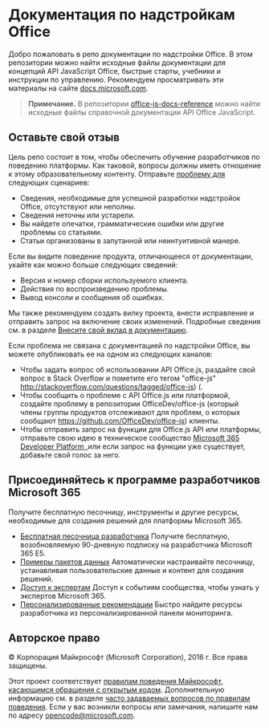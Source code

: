 # <a name="office-add-ins-documentation"></a>Документация по надстройкам Office

Добро пожаловать в репо документации по надстройки Office. В этом репозитории можно найти исходные файлы документации для концепций API JavaScript Office, быстрые старты, учебники и инструкции по управлению. Рекомендуем просматривать эти материалы на сайте [docs.microsoft.com](https://docs.microsoft.com/office/dev/add-ins).

> **Примечание.** В репозитории [office-js-docs-reference](https://github.com/OfficeDev/office-js-docs-reference) можно найти исходные файлы справочной документации API Office JavaScript.

## <a name="give-us-your-feedback"></a>Оставьте свой отзыв

Цель репо состоит в том, чтобы обеспечить обучение разработчиков по поведению платформы. Как таковой, вопросы должны иметь отношение к этому образовательному контенту. Отправьте [проблему для](https://github.com/OfficeDev/office-js-docs-pr/issues) следующих сценариев:

- Сведения, необходимые для успешной разработки надстройок Office, отсутствуют или неполны.
- Сведения неточны или устарели.
- Вы найдете опечатки, грамматические ошибки или другие проблемы со статьями.
- Статьи организованы в запутанной или неинтуитивной манере.

Если вы видите поведение продукта, отличающееся от документации, укайте как можно больше следующих сведений:

- Версия и номер сборки используемого клиента.
- Действия по воспроизведению проблемы.
- Вывод консоли и сообщения об ошибках.

Мы также рекомендуем создать вилку проекта, внести исправление и отправить запрос на включение своих изменений. Подробные сведения см. в разделе [Внесите свой вклад в документацию](Contributing.md).

Если проблема не связана с документацией по надстройки Office, вы можете опубликовать ее на одном из следующих каналов:

- Чтобы задать вопрос об использовании API Office.js, раздайте свой вопрос в Stack Overflow и пометите его тегом "office-js" http://stackoverflow.com/questions/tagged/office-js) (.
- Чтобы сообщить о проблеме с API Office.js или платформой, создайте проблему в репозитории OfficeDev/office-js (который члены группы продуктов отслеживают для проблем, о которых сообщают https://github.com/OfficeDev/office-js) клиенты.
- Чтобы отправить запрос на функции для Office.js API или платформы, отправьте свою идею в техническое сообщество [Microsoft 365 Developer Platform ,](https://techcommunity.microsoft.com/t5/microsoft-365-developer-platform/idb-p/Microsoft365DeveloperPlatform)или если запрос на функции уже существует, добавьте свой голос за него.

## <a name="join-the-microsoft-365-developer-program"></a>Присоединяйтесь к программе разработчиков Microsoft 365

Получите бесплатную песочницу, инструменты и другие ресурсы, необходимые для создания решений для платформы Microsoft 365.

- [Бесплатная песочница разработчика](https://developer.microsoft.com/microsoft-365/dev-program#Subscription) Получите бесплатную, возобновляемую 90-дневную подписку на разработчика Microsoft 365 E5.
- [Примеры пакетов данных](https://developer.microsoft.com/microsoft-365/dev-program#Sample) Автоматически настраивайте песочницу, устанавливая пользовательские данные и контент для создания решений.
- [Доступ к экспертам](https://developer.microsoft.com/microsoft-365/dev-program#Experts) Доступ к событиям сообщества, чтобы узнать у экспертов Microsoft 365.
- [Персонализированные рекомендации](https://developer.microsoft.com/microsoft-365/dev-program#Recommendations) Быстро найдите ресурсы разработчика из персонализированной панели мониторинга.


## <a name="copyright"></a>Авторское право

© Корпорация Майкрософт (Microsoft Corporation), 2016 г. Все права защищены.


Этот проект соответствует [правилам поведения Майкрософт, касающимся обращения с открытым кодом](https://opensource.microsoft.com/codeofconduct/). Дополнительную информацию см. в разделе [часто задаваемых вопросов по правилам поведения](https://opensource.microsoft.com/codeofconduct/faq/). Если у вас возникли вопросы или замечания, напишите нам по адресу [opencode@microsoft.com](mailto:opencode@microsoft.com).
